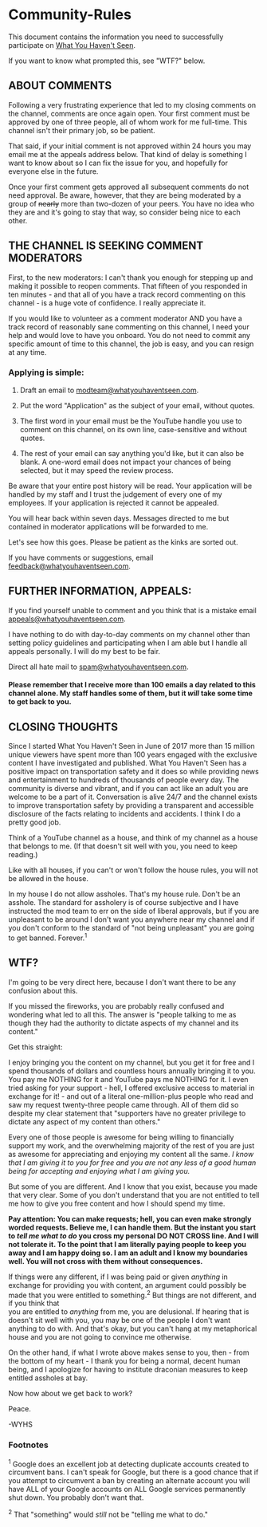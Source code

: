 # Community-Rules
This document contains the information you need to successfully participate on [What You Haven't Seen](https://www.youtube.com/c/whatyouhaventseen).

If you want to know what prompted this, see "WTF?" below.

## ABOUT COMMENTS

Following a very frustrating experience that led to my closing comments on the channel, comments are once again open. Your 
first comment must be approved by one of three people, all of whom work for me full-time. This channel isn't their primary 
job, so be patient. 

That said, if your initial comment is not approved within 24 hours you may email me at the appeals address below. That kind of 
delay is something I want to know about so I can fix the issue for you, and hopefully for everyone else in the future.

Once your first comment gets approved all subsequent comments do not need approval. Be aware, however, that they are being 
moderated by a group of ~~nearly~~ more than two-dozen of your peers. You have no idea who they are and it's going to stay 
that way, so consider being nice to each other.

## THE CHANNEL IS SEEKING COMMENT MODERATORS

First, to the new moderators: I can't thank you enough for stepping up and making it possible to reopen comments. That fifteen 
of you responded in ten minutes - and that all of you have a track record commenting on this channel - is a huge vote of 
confidence. I really appreciate it.

If you would like to volunteer as a comment moderator AND you have a track record of reasonably sane commenting on this 
channel, I need your help and would love to have you onboard. You do not need to commit any specific amount of time to this 
channel, the job is easy, and you can resign at any time.

### Applying is simple:

1. Draft an email to modteam@whatyouhaventseen.com.

2. Put the word "Application" as the subject of your email, without quotes.

3. The first word in your email must be the YouTube handle you use to comment on this channel, on its own line, case-sensitive 
and without quotes.

4. The rest of your email can say anything you'd like, but it can also be blank. A one-word email does not impact your chances 
of being selected, but it may speed the review process.

Be aware that your entire post history will be read. Your application will be handled by my staff and I trust the judgement of 
every one of my employees. If your application is rejected it cannot be appealed. 

You will hear back within seven days. Messages directed to me but contained in moderator applications will be forwarded to me.

Let's see how this goes. Please be patient as the kinks are sorted out. 

If you have comments or suggestions, email feedback@whatyouhaventseen.com.

## FURTHER INFORMATION, APPEALS:

If you find yourself unable to comment and you think that is a mistake email appeals@whatyouhaventseen.com. 

I have nothing to do with day-to-day comments on my channel other than setting policy guidelines and participating when I am 
able but I handle all appeals personally. I will do my best to be fair. 

Direct all hate mail to spam@whatyouhaventseen.com.

#### Please remember that I receive more than 100 emails a day related to this channel alone. My staff handles some of them, but it *will* take some time to get back to you.

## CLOSING THOUGHTS

Since I started What You Haven't Seen in June of 2017 more than 15 million unique viewers have spent more than 100 years
engaged with the exclusive content I have investigated and published. What You Haven't Seen has a positive impact on 
transportation safety and it does so while providing news and entertainment to hundreds of thousands of people every day. 
The community is diverse and vibrant, and if you can act like an adult you are welcome to be a part of it. Conversation is 
alive 24/7 and the channel exists to improve transportation safety by providing a transparent and accessible disclosure of the 
facts relating to incidents and accidents. I think I do a pretty good job.

Think of a YouTube channel as a house, and think of my channel as a house that belongs to me. (If that doesn't sit well with 
you, you need to keep reading.)

Like with all houses, if you can't or won't follow the house rules, you will not be allowed in the house.

In my house I do not allow assholes. That's my house rule. Don't be an asshole. The standard for assholery is 
of course subjective and I have instructed the mod team to err on the side of liberal approvals, but if you are unpleasant to 
be around I don't want you anywhere near my channel and if you don't conform to the standard of "not being unpleasant" you are 
going to get banned. Forever.<sup>1</sup>

## WTF?

I'm going to be very direct here, because I don't want there to be any confusion about this.

If you missed the fireworks, you are probably really confused and wondering what led to all this. The answer is "people 
talking to me as though they had the authority to dictate aspects of my channel and its content."

Get this straight:

I enjoy bringing you the content on my channel, but you get it for free and I spend thousands of dollars and countless hours 
annually bringing it to you. You pay me NOTHING for it and YouTube pays me NOTHING for it. I even tried asking for your 
support - hell, I offered exclusive access to material in exchange for it! - and out of a literal one-million-plus people who 
read and saw my request twenty-three people came through. All of them did so despite my clear statement that "supporters have 
no greater privilege to dictate any aspect of my content than others." 

Every one of those people is awesome for being willing to financially support my work, and the overwhelming majority of the 
rest of you are just as awesome for appreciating and enjoying my content all the same. *I know that I am giving it to you for 
free and you are not any less of a good human being for accepting and enjoying what I am giving you.*

But some of you are different. And I know that you exist, because you made that very clear. Some of you don't understand 
that you are not entitled to tell me how to give you free content and how I should spend my time. 

**Pay attention: You can make requests; hell, you can even make strongly worded requests. Believe me, I can handle them. But 
the instant you start to *tell me what to do* you cross my personal DO NOT CROSS line. And I will not tolerate it. To the 
point that I am literally paying people to keep you away and I am happy doing so. I am an adult and I know my boundaries well. 
You will not cross with them without consequences.**

If things were any different, if I was being paid or given *anything* in exchange for providing you with content, an argument 
could possibly be made that you were entitled to something.<sup>2</sup> But things are not different, and if you think that \
you are entitled to *anything* from me, you are delusional. If hearing that is doesn't sit well with you, you may be one of 
the people I don't want anything to do with. And that's okay, but you can't hang at my metaphorical house and you are not 
going to convince me otherwise. 

On the other hand, if what I wrote above makes sense to you, then - from the bottom of my heart - I thank you for being a 
normal, decent human being, and I apologize for having to institute draconian measures to keep entitled assholes at bay.

Now how about we get back to work?

Peace.

-WYHS

### Footnotes

<sup>1</sup> Google does an excellent job at detecting duplicate accounts created to circumvent bans. I can't speak for 
Google, but there is a good chance that if you attempt to circumvent a ban by creating an alternate account you will have ALL 
of your Google accounts on ALL Google services permanently shut down. You probably don't want that.

<sup>2</sup> That "something" would *still* not be "telling me what to do."
